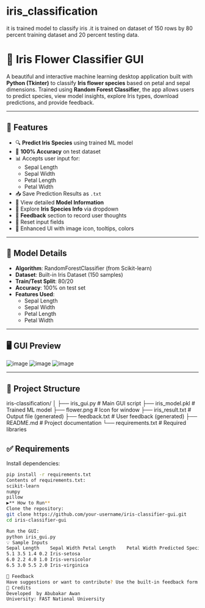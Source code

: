 # iris_classification
it is trained model to classify iris .it is trained on dataset of 150 rows by 80 percent training dataset and 20 percent testing data.
# 🌸 Iris Flower Classifier GUI

A beautiful and interactive machine learning desktop application built with **Python (Tkinter)** to classify **Iris flower species** based on petal and sepal dimensions. Trained using **Random Forest Classifier**, the app allows users to predict species, view model insights, explore Iris types, download predictions, and provide feedback.



---

## 🚀 Features

- 🔍 **Predict Iris Species** using trained ML model
- 🎯 **100% Accuracy** on test dataset
- 📊 Accepts user input for:
  - Sepal Length
  - Sepal Width
  - Petal Length
  - Petal Width
- 📥 Save Prediction Results as `.txt`
- 📘 View detailed **Model Information**
- 🌺 Explore **Iris Species Info** via dropdown
- 💬 **Feedback** section to record user thoughts
- 🧼 Reset input fields
- 🎨 Enhanced UI with image icon, tooltips, colors

---

## 🧠 Model Details

- **Algorithm**: RandomForestClassifier (from Scikit-learn)
- **Dataset**: Built-in Iris Dataset (150 samples)
- **Train/Test Split**: 80/20
- **Accuracy**: 100% on test set
- **Features Used**:
  - Sepal Length
  - Sepal Width
  - Petal Length
  - Petal Width

---

## 🖥️ GUI Preview
![image](https://github.com/user-attachments/assets/8c1de829-d446-4777-86d7-6434e01ad5a1)
![image](https://github.com/user-attachments/assets/2aa816df-c776-448b-92c6-7163696abaaf)
![image](https://github.com/user-attachments/assets/b410d5cd-fafd-4715-99a8-4ea9801b7c7c)




---

## 📁 Project Structure

iris-classification/
│
├── iris_gui.py # Main GUI script
├── iris_model.pkl # Trained ML model
├── flower.png # Icon for window
├── iris_result.txt # Output file (generated)
├── feedback.txt # User feedback (generated)
├── README.md # Project documentation
└── requirements.txt # Required libraries



## ✅ Requirements

Install dependencies:

```bash
pip install -r requirements.txt
Contents of requirements.txt:
scikit-learn
numpy
pillow
▶️** How to Run**
Clone the repository:
git clone https://github.com/your-username/iris-classifier-gui.git
cd iris-classifier-gui

Run the GUI:
python iris_gui.py
💡 Sample Inputs
Sepal Length	Sepal Width	Petal Length	Petal Width	Predicted Species
5.1	3.5	1.4	0.2	Iris-setosa
6.0	2.2	4.0	1.0	Iris-versicolor
6.5	3.0	5.5	2.0	Iris-virginica

📢 Feedback
Have suggestions or want to contribute? Use the built-in feedback form or open an issue on GitHub!
🙌 Credits
Developed  by Abubakar Awan
University: FAST National University

